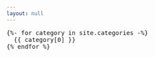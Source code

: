 ```yaml
---
layout: null
---
```


<pre>
{%- for category in site.categories -%}
  {{ category[0] }}
{% endfor %}
</pre>
